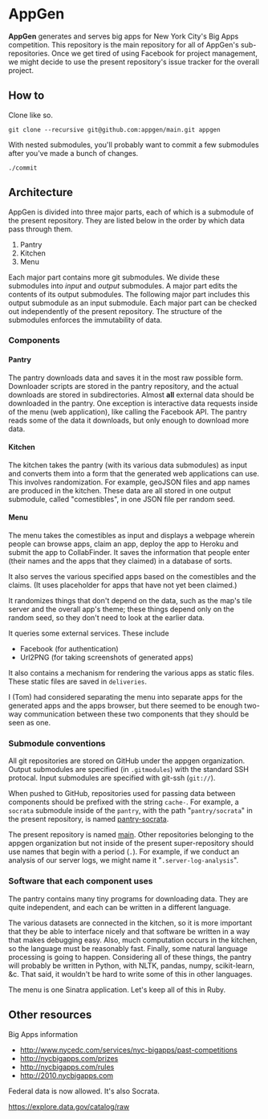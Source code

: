 AppGen
==========
**AppGen** generates and serves big apps for New York City's Big Apps
competition. This repository is the main repository for all of AppGen's
sub-repositories. Once we get tired of using Facebook for project management,
we might decide to use the present repository's issue tracker for the overall
project.

## How to

Clone like so.

    git clone --recursive git@github.com:appgen/main.git appgen

With nested submodules, you'll probably want to commit a few submodules after
you've made a bunch of changes.

    ./commit

## Architecture
AppGen is divided into three major parts, each of which is a submodule
of the present repository. They are listed below in the order by which
data pass through them.

1. Pantry
2. Kitchen
3. Menu

Each major part contains more git submodules. We divide these submodules
into *input* and *output* submodules. A major part edits the contents of
its output submodules. The following major part includes this output
submodule as an input submodule. Each major part can be checked out
independently of the present repository. The structure of the submodules
enforces the immutability of data.

### Components

#### Pantry
The pantry downloads data and saves it in the most raw possible form.
Downloader scripts are stored in the pantry repository, and the actual
downloads are stored in subdirectories. Almost **all** external data should be
downloaded in the pantry. One exception is interactive data requests
inside of the menu (web application), like calling the Facebook API. The
pantry reads some of the data it downloads, but only enough to download more
data.

#### Kitchen
The kitchen takes the pantry (with its various data submodules) as input and
converts them into a form that the generated web applications can use. This
involves randomization. For example, geoJSON files and app names are produced
in the kitchen. These data are all stored in one output submodule, called
"comestibles", in one JSON file per random seed.

#### Menu
The menu takes the comestibles as input and displays a webpage wherein people
can browse apps, claim an app, deploy the app to Heroku and submit the app to
CollabFinder. It saves the information that people enter (their names and the
apps that they claimed) in a database of sorts.

It also serves the various specified apps based on the comestibles and the
claims. (It uses placeholder for apps that have not yet been claimed.)

It randomizes things that don't depend on the data, such as the map's tile
server and the overall app's theme; these things depend only on the random
seed, so they don't need to look at the earlier data.

It queries some external services. These include

* Facebook (for authentication)
* Url2PNG (for taking screenshots of generated apps)

It also contains a mechanism for rendering the various apps as static files.
These static files are saved in `deliveries`.

I (Tom) had considered separating the menu into separate apps for the generated
apps and the apps browser, but there seemed to be enough two-way communication
between these two components that they should be seen as one.

### Submodule conventions
All git repositories are stored on GitHub under the appgen organization.
Output submodules are specified (in `.gitmodules`) with the standard SSH
protocal. Input submodules are specified with git-ssh (`git://`).

When pushed to GitHub, repositories used for passing data between components 
should be prefixed with the string `cache-`. For example, a `socrata` submodule
inside of the `pantry`, with the path "`pantry/socrata`" in the present
repository, is named [pantry-socrata](https://github.com:appgen/cache-socrata).

The present repository is named [main](https://github.com:appgen/main).
Other repositories belonging to the appgen organization but not inside of the
present super-repository should use names that begin with a period (`.`).
For example, if we conduct an analysis of our server logs, we might name it
"`.server-log-analysis`".

### Software that each component uses
The pantry contains many tiny programs for downloading data. They are quite
independent, and each can be written in a different language.

The various datasets are connected in the kitchen, so it is more important that
they be able to interface nicely and that software be written in a way that
makes debugging easy. Also, much computation occurs in the kitchen, so the
language must be reasonably fast. Finally, some natural language processing is
going to happen. Considering all of these things, the pantry will probably
be written in Python, with NLTK, pandas, numpy, scikit-learn, &c. That said,
it wouldn't be hard to write some of this in other languages.

The menu is one Sinatra application. Let's keep all of this in Ruby.

## Other resources
Big Apps information

* http://www.nycedc.com/services/nyc-bigapps/past-competitions
* http://nycbigapps.com/prizes
* http://nycbigapps.com/rules
* http://2010.nycbigapps.com

Federal data is now allowed. It's also Socrata.

https://explore.data.gov/catalog/raw


